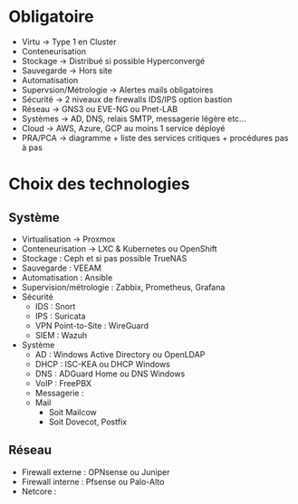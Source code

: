 # Obligatoire
- Virtu -> Type 1 en Cluster
- Conteneurisation
- Stockage -> Distribué si possible Hyperconvergé
- Sauvegarde -> Hors site
- Automatisation
- Supervsion/Métrologie -> Alertes mails obligatoires
- Sécurité -> 2 niveaux de firewalls IDS/IPS option bastion
- Réseau -> GNS3 ou EVE-NG ou Pnet-LAB
- Systèmes -> AD, DNS, relais SMTP, messagerie légère etc...
- Cloud -> AWS, Azure, GCP au moins 1 service déployé
- PRA/PCA -> diagramme + liste des services critiques + procédures pas à pas
# Choix des technologies
## Système
- Virtualisation -> Proxmox
- Conteneurisation -> LXC & Kubernetes ou OpenShift
- Stockage : Ceph et si pas possible TrueNAS
- Sauvegarde : VEEAM
- Automatisation : Ansible
- Supervision/métrologie : Zabbix, Prometheus, Grafana
- Sécurité 
	- IDS : Snort
	- IPS : Suricata
	- VPN Point-to-Site : WireGuard
	- SIEM : Wazuh
- Système
	- AD : Windows Active Directory ou OpenLDAP
	- DHCP : ISC-KEA ou DHCP Windows
	- DNS : ADGuard Home ou DNS Windows
	- VoIP : FreePBX
	- Messagerie : 
	- Mail 
		- Soit Mailcow
		- Soit Dovecot, Postfix

## Réseau
- Firewall externe : OPNsense ou Juniper
- Firewall interne : Pfsense ou Palo-Alto
- Netcore : 